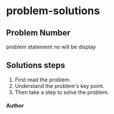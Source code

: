 # problem-solutions
## Problem Number 
  problem statement no will be display
## Solutions steps 
  1. First read the problem.
  2. Understand the problem's key point.
  3. Then take a step to solve the problem.

#### Author
  [Abdur Rahim]:(https://github.com/backbencherRahim)
  
